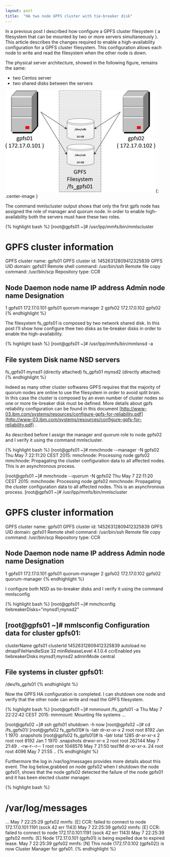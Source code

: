 ```yaml
---
layout: post
title:  "HA two node GPFS cluster with tie-breaker disk"
---
```


In a previous post I described how configure a GPFS cluster filesystem ( a filesystem that can be mounted by two or more servers simultaneously ).
This article describes the changes required to enable a high-availability configuration for a GPFS cluster filesystem. This configuration allows each node to write and read the filesystem when the other node is down.

The physical server architecture, showed in the following figure, remains the same:
- two Centos server
- two shared disks between the servers

![gpfs architecture diagram](/assets/2015-05-23-ha_two_node_gpfs_cluster_with_tie-breaker_disk_img1.jpg){: .center-image }

The command mmlscluster output shows that only the first gpfs node has assigned the role of manager and quorum node. In order to enable high-availability both the servers must have these two roles.

{% highlight bash %}
[root@gpfs01 ~]# /usr/lpp/mmfs/bin/mmlscluster

GPFS cluster information
========================
  GPFS cluster name:         gpfs01
  GPFS cluster id:           14526312809412325839
  GPFS UID domain:           gpfs01
  Remote shell command:      /usr/bin/ssh
  Remote file copy command:  /usr/bin/scp
  Repository type:           CCR

 Node  Daemon node name  IP address    Admin node name  Designation
--------------------------------------------------------------------
   1   gpfs01            172.17.0.101  gpfs01           quorum-manager
   2   gpfs02            172.17.0.102  gpfs02
{% endhighlight %}

The filesystem fs_gpfs01 is composed by two network shared disk. In this post I’ll show how configure thee two disks as tie-breaker disks in order to enable the high-availability.

{% highlight bash %}
[root@gpfs01 ~]# /usr/lpp/mmfs/bin/mmlsnsd -a

File system Disk name NSD servers
---------------------------------------------------------------------------
fs_gpfs01 mynsd1 (directly attached)
fs_gpfs01 mynsd2 (directly attached)
{% endhighlight %}

Indeed as many other cluster softwares GPFS requires that the majority of quorum nodes are online to use the filesystem in order to avoid split brain.
In this case the cluster is composed by an even number of cluster nodes so one or more tie-breaker disk must be defined.
More details about gpfs reliability configuration can be found in this document [http://www-03.ibm.com/systems/resources/configure-gpfs-for-reliability.pdf](http://www-03.ibm.com/systems/resources/configure-gpfs-for-reliability.pdf) .

As described before I assign the manager and quorum role to node gpfs02 and I verify it using the command mmlscluster.

{% highlight bash %}
[root@gpfs01 ~]# mmchnode --manager -N gpfs02
Thu May 7 22:11:20 CEST 2015: mmchnode: Processing node gpfs02
mmchnode: Propagating the cluster configuration data to all
affected nodes. This is an asynchronous process.

[root@gpfs01 ~]# mmchnode --quorum -N gpfs02
Thu May 7 22:11:20 CEST 2015: mmchnode: Processing node gpfs02
mmchnode: Propagating the cluster configuration data to all
affected nodes. This is an asynchronous process.
[root@gpfs01 ~]# /usr/lpp/mmfs/bin/mmlscluster

GPFS cluster information
========================
GPFS cluster name: gpfs01
GPFS cluster id: 14526312809412325839
GPFS UID domain: gpfs01
Remote shell command: /usr/bin/ssh
Remote file copy command: /usr/bin/scp
Repository type: CCR

Node Daemon node name IP address Admin node name Designation
--------------------------------------------------------------------
1 gpfs01 172.17.0.101 gpfs01 quorum-manager
2 gpfs02 172.17.0.102 gpfs02 quorum-manager
{% endhighlight %}

I configure both NSD as tie-breaker disks and I verify it using the command mmlsconfig

{% highlight bash %}
[root@gpfs01 ~]# mmchconfig tiebreakerDisks="mynsd1;mynsd2"

[root@gpfs01 ~]# mmlsconfig
Configuration data for cluster gpfs01:
--------------------------------------
clusterName gpfs01
clusterId 14526312809412325839
autoload no
dmapiFileHandleSize 32
minReleaseLevel 4.1.0.4
ccrEnabled yes
tiebreakerDisks mynsd1;mynsd2
adminMode central

File systems in cluster gpfs01:
-------------------------------
/dev/fs_gpfs01
{% endhighlight %}

Now the GPFS HA configuration is completed. I can shutdown one node and verify that the other node can write and read the GPFS filesystem.

{% highlight bash %}
[root@gpfs01 ~]# mmmount /fs_gpfs01 -a
Thu May 7 22:22:42 CEST 2015: mmmount: Mounting file systems ...

[root@gpfs02 ~]# ssh gpfs01 shutdown -h now
[root@gpfs02 ~]# cd /fs_gpfs01/
[root@gpfs02 fs_gpfs01]# ls -latr
dr-xr-xr-x 2 root root 8192 Jan 1 1970 .snapshots
[root@gpfs02 fs_gpfs01]# ls -latr
total 1285
dr-xr-xr-x 2 root root 8192 Jan 1 1970 .snapshots
drwxr-xr-x 2 root root 262144 May 7 21:49 .
-rw-r--r-- 1 root root 1048576 May 7 21:50 test1M
dr-xr-xr-x. 24 root root 4096 May 7 21:55 ..
{% endhighlight %}

Furthermore the log in /var/log/messages provides more details about this event. The log below,grabbed on node gpfs02 when I shutdown the node gpfs01, shows that the node gpfs02 detected the failure of the node gpfs01 and it has been elected cluster manager.

{% highlight bash %}
# /var/log/messages
...
May 7 22:25:29 gpfs02 mmfs: [E] CCR: failed to connect to node 172.17.0.101:1191 (sock 42 err 1143)
May 7 22:25:39 gpfs02 mmfs: [E] CCR: failed to connect to node 172.17.0.101:1191 (sock 42 err 1143)
May 7 22:25:39 gpfs02 mmfs: [E] Node 172.17.0.101 (gpfs01) is being expelled due to expired lease.
May 7 22:25:39 gpfs02 mmfs: [N] This node (172.17.0.102 (gpfs02)) is now Cluster Manager for gpfs01.
{% endhighlight %}
